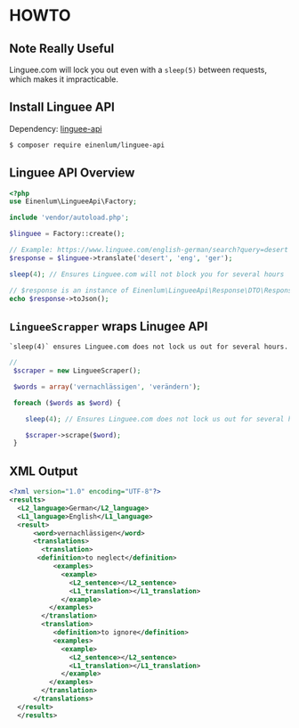 # HOWTO

## Note Really Useful

Linguee.com will lock you out even with a `sleep(5)` between requests, which makes it impracticable.

## Install Linguee API

Dependency: [linguee-api](https://github.com/Einenlum/linguee-api)

```bash
$ composer require einenlum/linguee-api
```

## Linguee API Overview

```php
<?php
use Einenlum\LingueeApi\Factory;

include 'vendor/autoload.php';

$linguee = Factory::create();

// Example: https://www.linguee.com/english-german/search?query=desert
$response = $linguee->translate('desert', 'eng', 'ger');

sleep(4); // Ensures Linguee.com will not block you for several hours

// $response is an instance of Einenlum\LingueeApi\Response\DTO\Response
echo $response->toJson();
```

## `LingueeScrapper` wraps Linugee API

    `sleep(4)` ensures Linguee.com does not lock us out for several hours.

```php
//
 $scraper = new LingueeScraper();

 $words = array('vernachlässigen', 'verändern');

 foreach ($words as $word) {

    sleep(4); // Ensures Linguee.com does not lock us out for several hours.

    $scraper->scrape($word);
 }
```

## XML Output

``` xml
<?xml version="1.0" encoding="UTF-8"?>
<results>
  <L2_language>German</L2_language>
  <L1_language>English</L1_language>
  <result>
      <word>vernachlässigen</word>
      <translations>
        <translation>
	   <definition>to neglect</definition>
           <examples>
             <example>
               <L2_sentence></L2_sentence>
               <L1_translation></L1_translation>
             </example> 
          </examples>
        </translation>
        <translation>
           <definition>to ignore</definition>
           <examples>
             <example>
               <L2_sentence></L2_sentence>
               <L1_translation></L1_translation>
             </example> 
          </examples>
        </translation>
      </translations>
  </result>
  </results>
```


